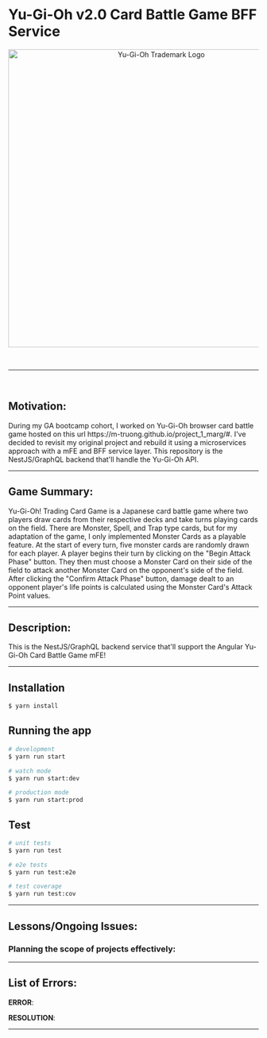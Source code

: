 # Yu-Gi-Oh v2.0 Card Battle Game BFF Service 

<p align="center">
  <a href="https://github.com/m-truong/" target="blank">
    <img src="https://www.konami.com/kde_cms/eu_publish/uploads/EN-and-DE-Resized.png" width="600" alt="Yu-Gi-Oh Trademark Logo" />
  </a>
</p>

<br>

---

<br>

## Motivation:
<p align="">
  During my GA bootcamp cohort, I worked on Yu-Gi-Oh browser card battle game hosted on this url 
  <a>https://m-truong.github.io/project_1_marg/#</a>.
  I've decided to revisit my original project and rebuild it using a microservices approach with a mFE and BFF service layer. This repository is the NestJS/GraphQL backend that'll handle the Yu-Gi-Oh API.
</p>

---
## Game Summary:

  <p align="left">
    Yu-Gi-Oh! Trading Card Game is a Japanese card battle game where two players draw cards from their respective decks and take turns playing cards on the field. There are Monster, Spell, and Trap type cards, but for my adaptation of the game, I only implemented Monster Cards as a playable feature. At the start of every turn, five monster cards are randomly drawn for each player. A player begins their turn by clicking on the "Begin Attack Phase" button. They then must choose a Monster Card on their side of the field to attack another Monster Card on the opponent's side of the field. After clicking the "Confirm Attack Phase" button, damage dealt to an opponent player's life points is calculated using the Monster Card's Attack Point values.
  </p>

---
## Description:
This is the NestJS/GraphQL backend service that'll support the Angular Yu-Gi-Oh Card Battle Game mFE!


---
## Installation

```bash
$ yarn install
```

## Running the app

```bash
# development
$ yarn run start

# watch mode
$ yarn run start:dev

# production mode
$ yarn run start:prod
```

## Test

```bash
# unit tests
$ yarn run test

# e2e tests
$ yarn run test:e2e

# test coverage
$ yarn run test:cov
```

---

## Lessons/Ongoing Issues:

### Planning the scope of projects effectively:

---

## List of Errors:

**ERROR**:

**RESOLUTION**:

---
